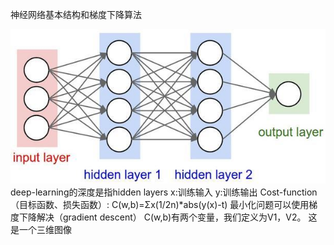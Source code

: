 神经网络基本结构和梯度下降算法

![神经网络原理图](https://github.com/SuperrrWu/deep-learning/blob/master/Image/%E7%A5%9E%E7%BB%8F%E7%BD%91%E7%BB%9C%E5%B1%95%E7%A4%BA%E5%9B%BE.jpg)
deep-learning的深度是指hidden layers
x:训练输入
y:训练输出
Cost-function（目标函数、损失函数）:
C(w,b)=Σx(1/2n)*abs(y(x)-t)
最小化问题可以使用梯度下降解决（gradient descent）
C(w,b)有两个变量，我们定义为V1，V2。
这是一个三维图像

